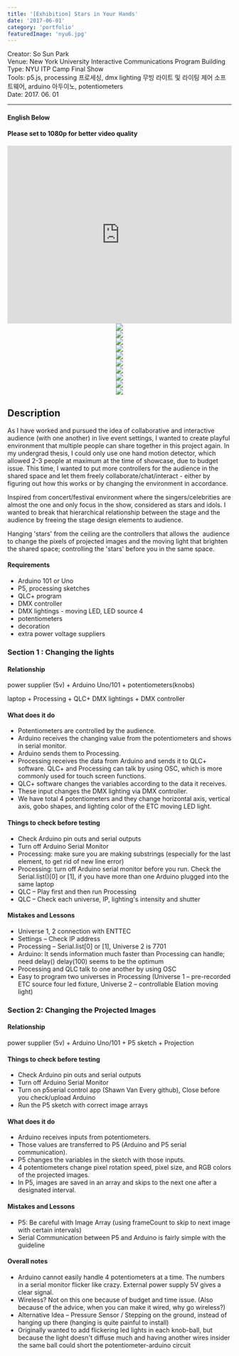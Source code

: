 ```yaml
---
title: '[Exhibition] Stars in Your Hands'
date: '2017-06-01'
category: 'portfolio'
featuredImage: 'nyu6.jpg'
---
```

<div class="intro">
Creator: So Sun Park <br />
Venue: New York University Interactive Communications Program Building <br />
Type: NYU ITP Camp Final Show <br />
Tools: p5.js, processing 프로세싱, dmx lighting 무빙 라이트 및 라이팅 제어 소프트웨어, arduino 아두이노, potentiometers <br />
Date: 2017. 06. 01
</div>

<hr />

#### English Below
#### Please set to 1080p for better video quality

<iframe width="100%" height="400" src="https://www.youtube.com/embed/ASxuVJJzKDY" frameborder="0" allow="accelerometer; autoplay; clipboard-write; encrypted-media; gyroscope; picture-in-picture" allowfullscreen></iframe>

<figure style="display: block; margin: 0 auto; text-align: center">
<img src="nyu7.jpg">
<figcaption></figcaption>
</figure>

<figure style="display: block; margin: 0 auto; text-align: center">
<img src="nyu8.jpg">
<figcaption></figcaption>
</figure>
<figure style="display: block; margin: 0 auto; text-align: center">
<img src="nyu12.jpg">
<figcaption></figcaption>
</figure>

<figure style="display: block; margin: 0 auto; text-align: center">
<img src="nyu10.jpg">
<figcaption></figcaption>
</figure>

<figure style="display: block; margin: 0 auto; text-align: center">
<img src="nyu2.jpg">
<figcaption></figcaption>
</figure>

<figure style="display: block; margin: 0 auto; text-align: center">
<img src="nyu4.jpg">
<figcaption></figcaption>
</figure>

<figure style="display: block; margin: 0 auto; text-align: center">
<img src="nyu5.jpg">
<figcaption></figcaption>
</figure>

<figure style="display: block; margin: 0 auto; text-align: center">
<img src="nyu11.jpg">
<figcaption></figcaption>
</figure>

<figure style="display: block; margin: 0 auto; text-align: center">
<img src="nyu9.jpg">
<figcaption></figcaption>
</figure>

<figure style="display: block; margin: 0 auto; text-align: center">
<img src="nyu6.jpg">
<figcaption></figcaption>
</figure>




## Description

As I have worked and pursued the idea of collaborative and interactive audience (with one another) in live event settings, I wanted to create playful environment that multiple people can share together in this project again. In my undergrad thesis, I could only use one hand motion detector, which allowed 2-3 people at maximum at the time of showcase, due to budget issue. This time, I wanted to put more controllers for the audience in the shared space and let them freely collaborate/chat/interact - either by figuring out how this works or by changing the environment in accordance.

Inspired from concert/festival environment where the singers/celebrities are almost the one and only focus in the show, considered as stars and idols. I wanted to break that hierarchical relationship between the stage and the audience by freeing the stage design elements to audience.

Hanging 'stars' from the ceiling are the controllers that allows the  audience to change the pixels of projected images and the moving light that brighten the shared space; controlling the 'stars' before you in the same space.



#### Requirements

- Arduino 101 or Uno
- P5, processing sketches
- QLC+ program
- DMX controller
- DMX lightings - moving LED, LED source 4
- potentiometers
- decoration
- extra power voltage suppliers

### Section 1 : Changing the lights

#### Relationship

power supplier (5v) + Arduino Uno/101 + potentiometers(knobs) 

laptop + Processing + QLC+ DMX lightings + DMX controller

#### What does it do

- Potentiometers are controlled by the audience.
- Arduino receives the changing value from the potentiometers and shows in serial monitor.
- Arduino sends them to Processing.
- Processing receives the data from Arduino and sends it to QLC+ software. QLC+ and Processing can talk by using OSC, which is more commonly used for touch screen functions.
- QLC+ software changes the variables according to the data it receives.
- These input changes the DMX lighting via DMX controller.
- We have total 4 potentiometers and they change horizontal axis, vertical axis, gobo shapes, and lighting color of the ETC moving LED light.

#### Things to check before testing
- Check Arduino pin outs and serial outputs
- Turn off Arduino Serial Monitor
- Processing: make sure you are making substrings (especially for the last element, to get rid of new line error)
- Processing: turn off Arduino serial monitor before you run. Check the Serial.list()[0] or [1], if you have more than one Arduino plugged into the same laptop
- QLC – Play first and then run Processing
- QLC – Check each universe, IP, lighting's intensity and shutter

#### Mistakes and Lessons

- Universe 1, 2 connection with ENTTEC
- Settings – Check IP address
- Processing – Serial.list[0] or [1], Universe 2 is 7701
- Arduino: It sends information much faster than Processing can handle; need delay()
delay(100) seems to be the optimum
- Processing and QLC talk to one another by using OSC
- Easy to program two universes in Processing (Universe 1 – pre-recorded ETC source four led fixture, Universe 2 – controllable Elation moving light)


### Section 2: Changing the Projected Images

#### Relationship
power supplier (5v) + Arduino Uno/101 + P5 sketch + Projection

#### Things to check before testing
- Check Arduino pin outs and serial outputs
- Turn off Arduino Serial Monitor
- Turn on p5serial control app (Shawn Van Every github), Close before you check/upload Arduino
- Run the P5 sketch with correct image arrays

#### What does it do

- Arduino receives inputs from potentiometers.
- Those values are transferred to P5 (Arduino and P5 serial communication).
- P5 changes the variables in the sketch with those inputs.
- 4 potentiometers change pixel rotation speed, pixel size, and RGB colors of the projected images.
- In P5, images are saved in an array and skips to the next one after a designated interval.

#### Mistakes and Lessons
- P5: Be careful with Image Array (using frameCount to skip to next image with certain intervals)
- Serial Communication between P5 and Arduino is fairly simple with the guideline

#### Overall notes
- Arduino cannot easily handle 4 potentiometers at a time. The numbers in a serial monitor flicker like crazy. External power supply 5V gives a clear signal.
- Wireless? Not on this one because of budget and time issue. (Also because of the advice, when you can make it wired, why go wireless?)
- Alternative Idea – Pressure Sensor / Stepping on the ground, instead of hanging up there (hanging is quite painful to install)
- Originally wanted to add flickering led lights in each knob-ball, but because the light doesn't diffuse much and having another wires insider the same ball could short the potentiometer-arduino circuit

